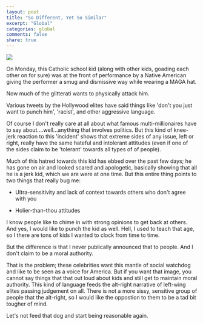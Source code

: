 ```yaml
---
layout: post
title: "So Different, Yet So Similar"
excerpt: "Global"
categories: global
comments: false
share: true
---
```




![](https://thenypost.files.wordpress.com/2019/01/190122-goodwin.jpg?quality=90&strip=all&w=618&h=410&crop=1)



On Monday, this Catholic school kid (along with other kids, goading each other on for sure) was at the front of performance by a Native American giving the performer a smug and dismissive way while wearing a MAGA hat.



Now much of the glitterati wants to physically attack him.




Various tweets by the Hollywood elites have said things like 'don't you just want to punch him', 'racist', and other aggressive language.  

Of course I don't really care at all about what famous multi-millionaires have to say about....well...anything that involves politics. But this kind of knee-jerk reaction to this 'incident' shows that extreme sides of any issue, left or right, really have the same hateful and intolerant attitudes (even if one of the sides claim to be 'tolerant' towards all types of of people).



Much of this hatred towards this kid has ebbed over the past few days; he has gone on air and looked scared and apologetic, basically showing that all he is a jerk kid, which we are were at one time. But this entire thing points to two things that really bug me:


- Ultra-sensitivity and lack of context towards others who don't agree with you

- Holier-than-thou attitudes 



I know people like to chime in with strong opinions to get back at others. And yes, I would like to punch the kid as well. Hell, I used to teach that age, so I there are tons of kids I wanted to clock from time to time. 

But the difference is that I never publically announced that to people. And I don't claim to be a moral authority.



That is the problem; these celebrities want this mantle of social watchdog and like to be seen as a voice for America. But if you want that image, you cannot say things that that out loud about kids and still get to maintain moral authority. This kind of language feeds the alt-right narrative of left-wing elites passing judgement on all. There is not a more sissy, sensitive group of people that the alt-right, so I would like the oppostion to them to be a tad bit tougher of mind.

Let's not feed that dog and start being reasonable again. 










